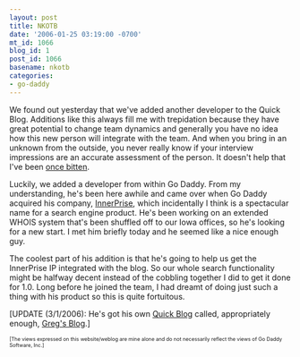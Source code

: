 ```yaml
---
layout: post
title: NKOTB
date: '2006-01-25 03:19:00 -0700'
mt_id: 1066
blog_id: 1
post_id: 1066
basename: nkotb
categories:
- go-daddy
---
```

<p>We found out yesterday that we've added another developer to the Quick Blog. Additions like this always fill me with trepidation because they have great potential to change team dynamics and generally you have no idea how this new person will integrate with the team. And when you bring in an unknown from the outside, you never really know if your interview impressions are an accurate assessment of the person. It doesn't help that I've been <a href="/2005/05/11/hostile-work-environments-2.aspx">once bitten</a>.</p>
<p>Luckily, we added a developer from within Go Daddy. From my understanding, he's been here awhile and came over when Go Daddy acquired his company, <a href="http://www.innerprise.com/">InnerPrise</a>, which incidentally I think is a spectacular name for a search engine product. He's been working on an extended WHOIS system that's been shuffled off to our Iowa offices, so he's looking for a new start. I met him briefly today and he seemed like a nice enough guy.</p>
<p>The coolest part of his addition is that he's going to help us get the InnerPrise IP integrated with the blog. So our whole search functionality might be halfway decent instead of the cobbling together I did to get it done for 1.0. Long before he joined the team, I had dreamt of doing just such a thing with his product so this is quite fortuitous.</p>
<p>[UPDATE (3/1/2006): He's got his own <a href="http://www.godaddy.com/gdshop/blog/landing.asp">Quick Blog</a> called, appropriately enough, <a href="http://blog.greggurath.com/">Greg's Blog</a>.]
</p><p style="font-size:xx-small;">[The views expressed on this website/weblog are mine alone and do not necessarily reflect the views of Go Daddy Software, Inc.]</p>
